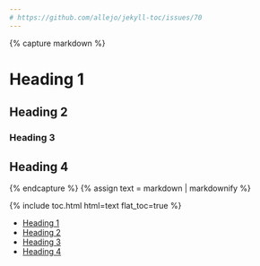 ```yaml
---
# https://github.com/allejo/jekyll-toc/issues/70
---
```


{% capture markdown %}
# Heading 1

## Heading 2

### Heading 3

## Heading 4
{% endcapture %}
{% assign text = markdown | markdownify %}

{% include toc.html html=text flat_toc=true %}

<!-- /// -->

<ul>
    <li><a href="#heading-1">Heading 1</a></li>
    <li><a href="#heading-2">Heading 2</a></li>
    <li><a href="#heading-3">Heading 3</a></li>
    <li><a href="#heading-4">Heading 4</a></li>
</ul>
